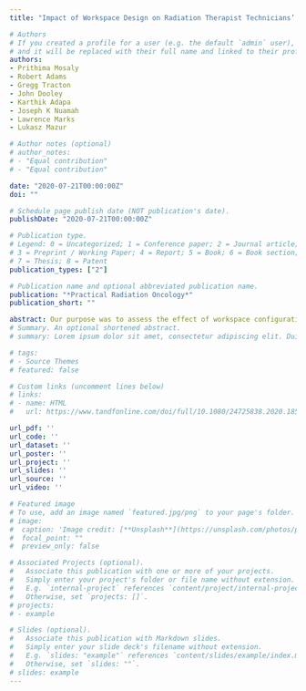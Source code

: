 ```yaml
---
title: "Impact of Workspace Design on Radiation Therapist Technicians’ Physical Stressors, Mental Workload, Situation Awareness, and Performance"

# Authors
# If you created a profile for a user (e.g. the default `admin` user), write the username (folder name) here 
# and it will be replaced with their full name and linked to their profile.
authors:
- Prithima Mosaly 
- Robert Adams 
- Gregg Tracton 
- John Dooley
- Karthik Adapa 
- Joseph K Nuamah 
- Lawrence Marks
- Lukasz Mazur

# Author notes (optional)
# author_notes:
# - "Equal contribution"
# - "Equal contribution"

date: "2020-07-21T00:00:00Z" 
doi: ""

# Schedule page publish date (NOT publication's date).
publishDate: "2020-07-21T00:00:00Z"

# Publication type.
# Legend: 0 = Uncategorized; 1 = Conference paper; 2 = Journal article;
# 3 = Preprint / Working Paper; 4 = Report; 5 = Book; 6 = Book section;
# 7 = Thesis; 8 = Patent
publication_types: ["2"]

# Publication name and optional abbreviated publication name.
publication: "*Practical Radiation Oncology*"
publication_short: ""

abstract: Our purpose was to assess the effect of workspace configuration on radiation therapists’ (RTs) physical stressors, mental workload (WL), situational awareness (SA), and performance during routine treatment delivery tasks in a simulated environment. Fourteen RTs were randomized to 2 workspace configurations while performing 4 simulated scenarios: current (not ergonomically optimized; n = 7) and enhanced (ergonomically optimized, n = 7). Physical stressors were objectively assessed using a rapid upper limb assessment tool. Mental WL was measured at the end of each simulated scenario subjectively using the NASA Task-Load Index and objectively throughout the scenario using eye-tracking metrics (pupil diameter and blink rate). SA was measured at the end of each simulated scenario subjectively using the situation awareness and review technique. Performance was measured objectively via assessment of time-out compliance, error detection, and procedural compliance. Analysis of variance was used to test the effect of workspace configuration on physical stressors, mental WL, SA, and performance. The enhanced configuration significantly reduced physical stressors (rapid upper limb assessment; P < .01) and resulted in a higher rate of time-out compliance (P = .01) compared with current workspace configuration. No significant effect on other metrics was measured. Our results suggest that an ergonomically designed workspace may minimize physical stressors and improve the performance of RTs.
# Summary. An optional shortened abstract.
# summary: Lorem ipsum dolor sit amet, consectetur adipiscing elit. Duis posuere tellus ac convallis placerat. Proin tincidunt magna sed ex sollicitudin condimentum.

# tags:
# - Source Themes
# featured: false

# Custom links (uncomment lines below)
# links:
# - name: HTML
#   url: https://www.tandfonline.com/doi/full/10.1080/24725838.2020.1855272?casa_token=168ZfRqGyj0AAAAA%3Ah0JV_DKzCQSRIgJwncol0jZkudpPmXXu6UZ7U12LUrVK6Pn-c61JtH5dCtYw1alGA2rlIsnr1sBFbQ

url_pdf: ''
url_code: ''
url_dataset: ''
url_poster: ''
url_project: ''
url_slides: ''
url_source: ''
url_video: ''

# Featured image
# To use, add an image named `featured.jpg/png` to your page's folder. 
# image:
#  caption: 'Image credit: [**Unsplash**](https://unsplash.com/photos/pLCdAaMFLTE)'
#  focal_point: ""
#  preview_only: false

# Associated Projects (optional).
#   Associate this publication with one or more of your projects.
#   Simply enter your project's folder or file name without extension.
#   E.g. `internal-project` references `content/project/internal-project/index.md`.
#   Otherwise, set `projects: []`.
# projects:
# - example

# Slides (optional).
#   Associate this publication with Markdown slides.
#   Simply enter your slide deck's filename without extension.
#   E.g. `slides: "example"` references `content/slides/example/index.md`.
#   Otherwise, set `slides: ""`.
# slides: example
---
```

